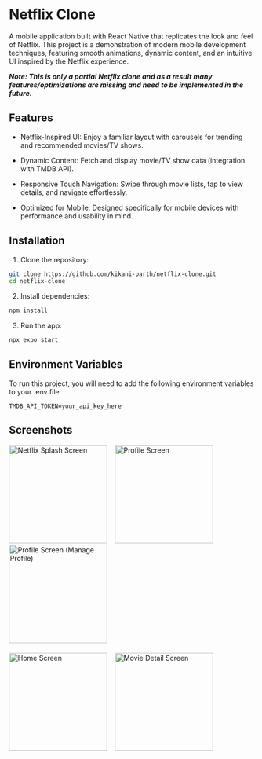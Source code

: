 # Netflix Clone
A mobile application built with React Native that replicates the look and feel of Netflix. This project is a demonstration of modern mobile development techniques, featuring smooth animations, dynamic content, and an intuitive UI inspired by the Netflix experience.

_**Note: This is only a partial Netflix clone and as a result many features/optimizations are missing and need to be implemented in the future.**_

## Features

- Netflix-Inspired UI: Enjoy a familiar layout with carousels for trending and recommended movies/TV shows.

- Dynamic Content: Fetch and display movie/TV show data (integration with TMDB API).

- Responsive Touch Navigation: Swipe through movie lists, tap to view details, and navigate effortlessly.

- Optimized for Mobile: Designed specifically for mobile devices with performance and usability in mind.

## Installation

1. Clone the repository:

```bash
git clone https://github.com/kikani-parth/netflix-clone.git
cd netflix-clone
```

2. Install dependencies:

```bash
npm install
```

3. Run the app:

```bash
npx expo start
```
    
## Environment Variables

To run this project, you will need to add the following environment variables to your .env file

`TMDB_API_TOKEN=your_api_key_here`


## Screenshots

<img src="https://github.com/user-attachments/assets/92240056-6c4c-4e0f-a5fa-b5409d1a2fea" width="200" alt="Netflix Splash Screen">&nbsp;&nbsp;&nbsp;
<img src="https://github.com/user-attachments/assets/a2d6b1a1-771e-488c-b1b9-e21fa3868624" width="200" alt="Profile Screen">&nbsp;&nbsp;&nbsp;
<img src="https://github.com/user-attachments/assets/c3346edc-83a2-4026-b44c-c2c37b1421a1" width="200" alt="Profile Screen (Manage Profile)">&nbsp;&nbsp;&nbsp;
<br><br>
<img src="https://github.com/user-attachments/assets/14c7d8cc-4bd1-4085-9c7c-4ccc7c092aaa" width="200" alt="Home Screen">&nbsp;&nbsp;&nbsp;
<img src="https://github.com/user-attachments/assets/e90c0aff-931b-4a9c-a673-0cfe694f6b24" width="200" alt="Movie Detail Screen">&nbsp;&nbsp;&nbsp;
